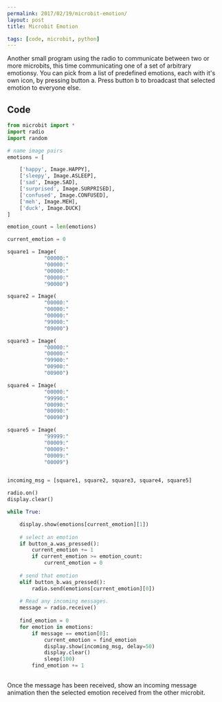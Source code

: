 ```yaml
---
permalink: 2017/02/19/microbit-emotion/
layout: post
title: Microbit Emotion

tags: [code, microbit, python]
---
```


Another small program using the radio to communicate between two or more microbits, this time communicating one of a set of arbitrary emotionsy. You can pick from a list of predefined 
emotions, each with it's own icon, by pressing button a. Press button b to broadcast that selected emotion to everyone else.

## Code

```python
from microbit import *
import radio
import random

# name image pairs
emotions = [

    ['happy', Image.HAPPY],
    ['sleepy', Image.ASLEEP],
    ['sad', Image.SAD],
    ['surprised', Image.SURPRISED],
    ['confused', Image.CONFUSED],
    ['meh', Image.MEH],
    ['duck', Image.DUCK]
]

emotion_count = len(emotions)

current_emotion = 0

square1 = Image(
            "00000:"
            "00000:"
            "00000:"
            "00000:"
            "90000")

square2 = Image(
            "00000:"
            "00000:"
            "00000:"
            "99000:"
            "09000")

square3 = Image(
            "00000:"
            "00000:"
            "99900:"
            "00900:"
            "00900")

square4 = Image(
            "00000:"
            "99990:"
            "00090:"
            "00090:"
            "00090")

square5 = Image(
            "99999:"
            "00009:"
            "00009:"
            "00009:"
            "00009")


incoming_msg = [square1, square2, square3, square4, square5]

radio.on()
display.clear()

while True:

    display.show(emotions[current_emotion][1])
    
    # select an emotion
    if button_a.was_pressed():
        current_emotion += 1
        if current_emotion >= emotion_count:
            current_emotion = 0
            
    # send that emotion
    elif button_b.was_pressed():
        radio.send(emotions[current_emotion][0])
        
    # Read any incoming messages.
    message = radio.receive()
    
    find_emotion = 0
    for emotion in emotions:
        if message == emotion[0]:
            current_emotion = find_emotion
            display.show(incoming_msg, delay=50)
            display.clear()
            sleep(100)
        find_emotion += 1        
         
```

Once the message has been received, show an incoming message animation then the selected emotion received from the other microbit.

